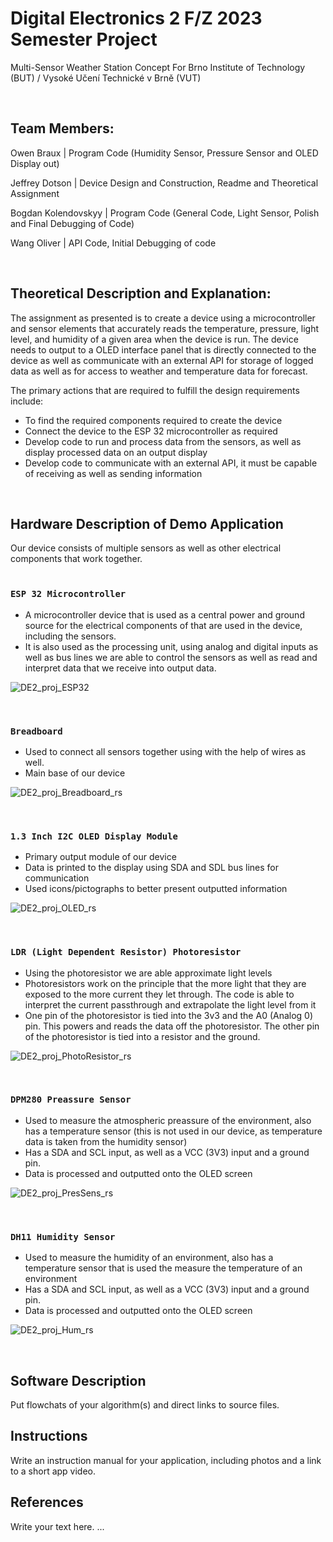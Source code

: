 # Digital Electronics 2 F/Z 2023 Semester Project

Multi-Sensor Weather Station Concept
For Brno Institute of Technology (BUT) / Vysoké Učení Technické v Brně (VUT)

<br>

## Team Members:
Owen Braux            | Program Code (Humidity Sensor, Pressure Sensor and OLED Display out)

Jeffrey Dotson        | Device Design and Construction, Readme and Theoretical Assignment

Bogdan Kolendovskyy   | Program Code (General Code, Light Sensor, Polish and Final Debugging of Code)

Wang Oliver           | API Code, Initial Debugging of code

<br>


## Theoretical Description and Explanation:
The assignment as presented is to create a device using a microcontroller and sensor elements that accurately reads the temperature, pressure, light level, and humidity of a given area when the device is run. The device needs to output to a OLED interface panel that is directly connected to the device as well as communicate with an external API for storage of logged data as well as for access to weather and temperature data for forecast.

The primary actions that are required to fulfill the design requirements include:
* To find the required components required to create the device
* Connect the device to the ESP 32 microcontroller as required
* Develop code to run and process data from the sensors, as well as display processed data on an output display
* Develop code to communicate with an external API, it must be capable of receiving as well as sending information
<br>

## Hardware Description of Demo Application
Our device consists of multiple sensors as well as other electrical components that work together.  
<br>

### `ESP 32 Microcontroller`  
* A microcontroller device that is used as a central power and ground source for the electrical components of that are used in the device, including the sensors.  
* It is also used as the processing unit, using analog and digital inputs as well as bus lines we are able to control the sensors as well as read and interpret data that we receive into output data.

![DE2_proj_ESP32](https://github.com/Jeffrey214/VUTProjectDE2WeatherStation2023/assets/50847055/c71e93b5-def8-402e-8c24-6815fdd919fb)

<br>

### `Breadboard`
* Used to connect all sensors together using with the help of wires as well.
* Main base of our device

![DE2_proj_Breadboard_rs](https://github.com/Jeffrey214/VUTProjectDE2WeatherStation2023/assets/50847055/ec21c630-5968-4fe6-892d-dfb6d86b2570)

<br>

### `1.3 Inch I2C OLED Display Module`
* Primary output module of our device
* Data is printed to the display using SDA and SDL bus lines for communication
* Used icons/pictographs to better present outputted information

![DE2_proj_OLED_rs](https://github.com/Jeffrey214/VUTProjectDE2WeatherStation2023/assets/50847055/9f660f3f-1630-4a84-912d-6730e0cb5e4b)

<br>

### `LDR (Light Dependent Resistor) Photoresistor`
* Using the photoresistor we are able approximate light levels
* Photoresistors work on the principle that the more light that they are exposed to the more current they let through. The code is able to interpret the current passthrough and extrapolate the light level from it
* One pin of the photoresistor is tied into the 3v3 and the A0 (Analog 0) pin. This powers and reads the data off the photoresistor. The other pin of the photoresistor is tied into a resistor and the ground.

![DE2_proj_PhotoResistor_rs](https://github.com/Jeffrey214/VUTProjectDE2WeatherStation2023/assets/50847055/234253a4-c553-4b82-b93a-df9a2321a036)

<br>

### `DPM280 Preassure Sensor`
* Used to measure the atmospheric preassure of the environment, also has a temperature sensor (this is not used in our device, as temperature data is taken from the humidity sensor)
* Has a SDA and SCL input, as well as a VCC (3V3) input and a ground pin.
* Data is processed and outputted onto the OLED screen

![DE2_proj_PresSens_rs](https://github.com/Jeffrey214/VUTProjectDE2WeatherStation2023/assets/50847055/5145a1b5-774d-4bcf-a9d2-38ee1e3cb15a)

<br>

### `DH11 Humidity Sensor`
* Used to measure the humidity of an environment, also has a temperature sensor that is used the measure the temperature of an environment
* Has a SDA and SCL input, as well as a VCC (3V3) input and a ground pin.
* Data is processed and outputted onto the OLED screen

![DE2_proj_Hum_rs](https://github.com/Jeffrey214/VUTProjectDE2WeatherStation2023/assets/50847055/e3e47798-47bb-40cd-b0e8-23508d2002e6)

<br>

## Software Description
Put flowchats of your algorithm(s) and direct links to source files.

## Instructions
Write an instruction manual for your application, including photos and a link to a short app video.

## References
Write your text here.
...
